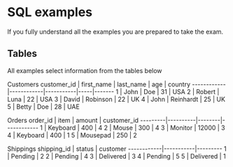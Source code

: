 # SQL examples

If you fully understand all the examples you are prepared to take the exam.

## Tables
All examples select information from the tables below

Customers
customer_id | first_name | last_name | age | country
------------|------------|-----------|-----|-------
1	        | John	     | Doe	     | 31  | USA
2	        | Robert	 | Luna	     | 22  | USA
3	        | David	     | Robinson	 | 22  | UK
4	        | John	     | Reinhardt | 25  | UK
5	        | Betty	     | Doe	     | 28  | UAE

Orders
order_id |	item    | amount | customer_id
---------|----------|--------|------------
1	     | Keyboard	| 400	 | 4
2	     | Mouse	| 300	 | 4
3	     | Monitor	| 12000	 | 3
4	     | Keyboard	| 400	 | 1
5	     | Mousepad	| 250	 | 2

Shippings
shipping_id | status    | customer
------------|-----------|---------
1           | Pending   | 2
2           | Pending   | 4
3           | Delivered | 3
4           | Pending	| 5
5           | Delivered | 1